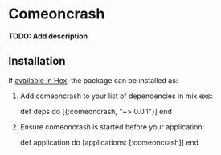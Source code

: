 # Comeoncrash

**TODO: Add description**

## Installation

If [available in Hex](https://hex.pm/docs/publish), the package can be installed as:

  1. Add comeoncrash to your list of dependencies in mix.exs:

        def deps do
          [{:comeoncrash, "~> 0.0.1"}]
        end

  2. Ensure comeoncrash is started before your application:

        def application do
          [applications: [:comeoncrash]]
        end
